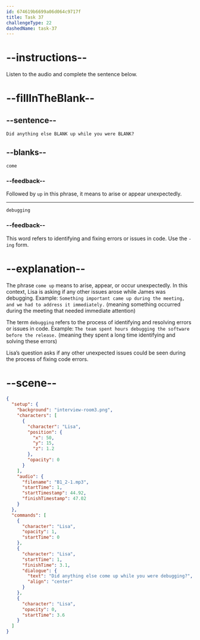 ```yaml
---
id: 674619b6699a06d064c9717f
title: Task 37
challengeType: 22
dashedName: task-37
---
```


<!-- (Audio) Lisa: Did anything else come up while you were debugging? -->

# --instructions--

Listen to the audio and complete the sentence below.

# --fillInTheBlank--

## --sentence--

`Did anything else BLANK up while you were BLANK?`

## --blanks--

`come`

### --feedback--

Followed by `up` in this phrase, it means to arise or appear unexpectedly.

---

`debugging`

### --feedback--

This word refers to identifying and fixing errors or issues in code. Use the `-ing` form.

# --explanation--

The phrase `come up` means to arise, appear, or occur unexpectedly. In this context, Lisa is asking if any other issues arose while James was debugging. Example: `Something important came up during the meeting, and we had to address it immediately.` (meaning something occurred during the meeting that needed immediate attention)  

The term `debugging` refers to the process of identifying and resolving errors or issues in code. Example: `The team spent hours debugging the software before the release.` (meaning they spent a long time identifying and solving these errors)

Lisa’s question asks if any other unexpected issues could be seen during the process of fixing code errors.

# --scene--

```json
{
  "setup": {
    "background": "interview-room3.png",
    "characters": [
      {
        "character": "Lisa",
        "position": {
          "x": 50,
          "y": 15,
          "z": 1.2
        },
        "opacity": 0
      }
    ],
    "audio": {
      "filename": "B1_2-1.mp3",
      "startTime": 1,
      "startTimestamp": 44.92,
      "finishTimestamp": 47.02
    }
  },
  "commands": [
    {
      "character": "Lisa",
      "opacity": 1,
      "startTime": 0
    },
    {
      "character": "Lisa",
      "startTime": 1,
      "finishTime": 3.1,
      "dialogue": {
        "text": "Did anything else come up while you were debugging?",
        "align": "center"
      }
    },
    {
      "character": "Lisa",
      "opacity": 0,
      "startTime": 3.6
    }
  ]
}
```
